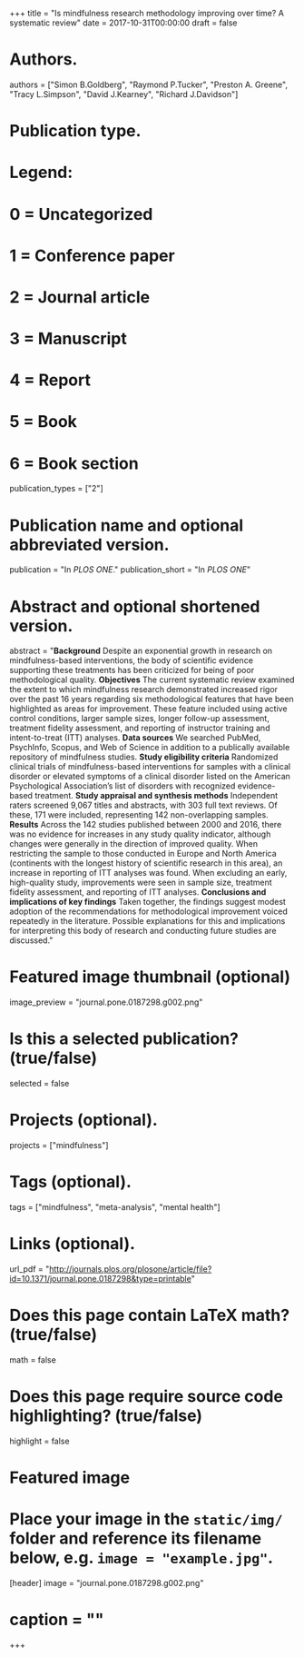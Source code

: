 +++
title = "Is mindfulness research methodology improving over time? A systematic review"
date = 2017-10-31T00:00:00
draft = false

# Authors. 
authors = ["Simon B.Goldberg", "Raymond P.Tucker", "Preston A. Greene", "Tracy L.Simpson", "David J.Kearney", "Richard J.Davidson"]

# Publication type.
# Legend:
# 0 = Uncategorized
# 1 = Conference paper
# 2 = Journal article
# 3 = Manuscript
# 4 = Report
# 5 = Book
# 6 = Book section
publication_types = ["2"]

# Publication name and optional abbreviated version.
publication = "In *PLOS ONE*."
publication_short = "In *PLOS ONE*"

# Abstract and optional shortened version.
abstract = "**Background** Despite an exponential growth in research on mindfulness-based interventions, the body of scientific evidence supporting these treatments has been criticized for being of poor methodological quality. **Objectives** The current systematic review examined the extent to which mindfulness research demonstrated increased rigor over the past 16 years regarding six methodological features that have been highlighted as areas for improvement. These feature included using active control conditions, larger sample sizes, longer follow-up assessment, treatment fidelity assessment, and reporting of instructor training and intent-to-treat (ITT) analyses. **Data sources** We searched PubMed, PsychInfo, Scopus, and Web of Science in addition to a publically available repository of mindfulness studies. **Study eligibility criteria** Randomized clinical trials of mindfulness-based interventions for samples with a clinical disorder or elevated symptoms of a clinical disorder listed on the American Psychological Association’s list of disorders with recognized evidence-based treatment. **Study appraisal and synthesis methods** Independent raters screened 9,067 titles and abstracts, with 303 full text reviews. Of these, 171 were included, representing 142 non-overlapping samples. **Results** Across the 142 studies published between 2000 and 2016, there was no evidence for increases in any study quality indicator, although changes were generally in the direction of improved quality. When restricting the sample to those conducted in Europe and North America (continents with the longest history of scientific research in this area), an increase in reporting of ITT analyses was found. When excluding an early, high-quality study, improvements were seen in sample size, treatment fidelity assessment, and reporting of ITT analyses. **Conclusions and implications of key findings** Taken together, the findings suggest modest adoption of the recommendations for methodological improvement voiced repeatedly in the literature. Possible explanations for this and implications for interpreting this body of research and conducting future studies are discussed."

# Featured image thumbnail (optional)
image_preview = "journal.pone.0187298.g002.png"

# Is this a selected publication? (true/false)
selected = false

# Projects (optional).
projects = ["mindfulness"]

# Tags (optional).
tags = ["mindfulness", "meta-analysis", "mental health"]

# Links (optional).
url_pdf = "http://journals.plos.org/plosone/article/file?id=10.1371/journal.pone.0187298&type=printable"

# Does this page contain LaTeX math? (true/false)
math = false

# Does this page require source code highlighting? (true/false)
highlight = false

# Featured image
# Place your image in the `static/img/` folder and reference its filename below, e.g. `image = "example.jpg"`.
 [header]
 image = "journal.pone.0187298.g002.png"
# caption = ""

+++
